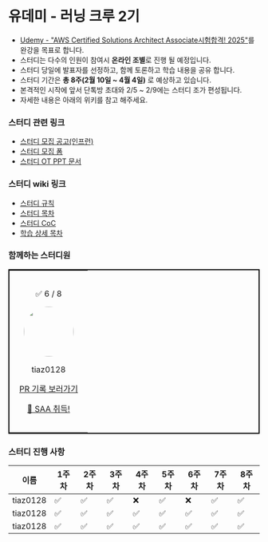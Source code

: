 # 유데미 - 러닝 크루 2기

- [Udemy - "AWS Certified Solutions Architect Associate시험합격! 2025"](https://www.udemy.com/share/105HsY3@-Eq7TFAKPwVm6-0KDC3GH-fAUz9t_GWqpwEyejvo7Ch_s3vfFxIiQb3XQJg1ErMXOA==/)를 완강을 목표로 합니다.
- 스터디는 다수의 인원이 참여시 **온라인 조별**로 진행 될 예정입니다.
- 스터디 당일에 발표자를 선정하고, 함께 토론하고 학습 내용을 공유 합니다.
- 스터디 기간은 **총 8주(2월 10일 ~ 4월 4일)** 로 예상하고 있습니다.
- 본격적인 시작에 앞서 단톡방 초대와 2/5 ~ 2/9에는 스터디 조가 편성됩니다.
- 자세한 내용은 아래의 위키를 참고 해주세요.

### 스터디 관련 링크

- [스터디 모집 공고(인프런)](https://www.inflearn.com/studies/1503667/aws-saa-%EA%B0%95%EC%9D%98-%EC%8A%A4%ED%84%B0%EB%94%94)
- [스터디 모집 폼](https://forms.gle/ZV7SaTR9BabdXkve6)
- [스터디 OT PPT 문서](https://gamma.app/docs/AWS-OT-j132g9hb3kvnixq)

### 스터디 wiki 링크

- [스터디 규칙](https://github.com/Udemy-kor/aws-saa/wiki/01-%EC%8A%A4%ED%84%B0%EB%94%94-%EA%B7%9C%EC%B9%99)
- [스터디 목차](https://github.com/Udemy-kor/aws-saa/wiki/02-%ED%95%99%EC%8A%B5-%EB%AA%A9%EC%B0%A8)
- [스터디 CoC](https://github.com/Udemy-kor/aws-saa/wiki/03-%EC%8A%A4%ED%84%B0%EB%94%94-CoC)
- [학습 상세 목차](https://github.com/Udemy-kor/aws-saa/wiki/04-%ED%95%99%EC%8A%B5-%EC%83%81%EC%84%B8-%EB%AA%A9%EC%B0%A8)

### 함께하는 스터디원

<table style="border: 2px solid black; width: 100%; border-collapse: collapse">
<tr>
    <td style="text-align: center; vertical-align: middle; padding: 20px">
        <div><p align="center">✅ 6 / 8</p></div>
        <div><p align="center"><img src="https://avatars.githubusercontent.com/u/44606727?v=4" style="width: 100px; height: 100px; border-radius: 50%;"/></p></div>
        <div><p align="center">tiaz0128</p></div><div>
            <p align="center"><a href=https://github.com/Udemy-kor/aws-saa/pulls?q=assignee%3Atiaz0128>PR 기록 보러가기</a></p></div>
        <div><p align="center"><a href=https://github.com/Udemy-kor/aws-saa/pulls?q=assignee%3Atiaz0128>🎉 SAA 취득!</a></p></div>
    </td>
</tr>
</table>

### 스터디 진행 사항

| 이름 | 1주차 | 2주차 | 3주차 | 4주차 | 5주차 | 6주차 | 7주차 | 8주차 |
| --- | --- | --- | --- | --- | --- | --- | --- | --- |
| tiaz0128 | ✅ | ✅ | ✅ | ❌ | ✅ | ❌ | ✅ | ✅ |
| tiaz0128 | ✅ | ✅ | ✅ | ✅ | ✅ | ✅ | ✅ | ✅ |
| tiaz0128 | ✅ | ✅ | ✅ | ✅ | ✅ | ✅ | ✅ | ✅ |
